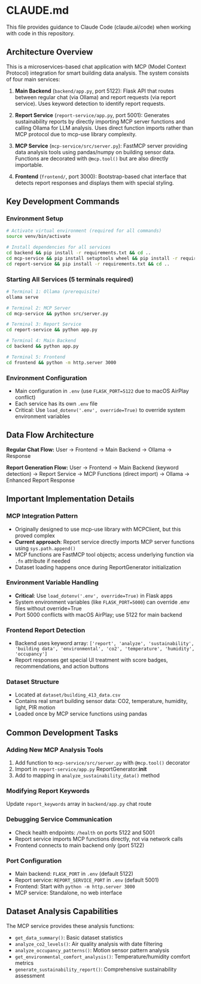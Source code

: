 # CLAUDE.md

This file provides guidance to Claude Code (claude.ai/code) when working with code in this repository.

## Architecture Overview

This is a microservices-based chat application with MCP (Model Context Protocol) integration for smart building data analysis. The system consists of four main services:

1. **Main Backend** (`backend/app.py`, port 5122): Flask API that routes between regular chat (via Ollama) and report requests (via report service). Uses keyword detection to identify report requests.

2. **Report Service** (`report-service/app.py`, port 5001): Generates sustainability reports by directly importing MCP server functions and calling Ollama for LLM analysis. Uses direct function imports rather than MCP protocol due to mcp-use library complexity.

3. **MCP Service** (`mcp-service/src/server.py`): FastMCP server providing data analysis tools using pandas/numpy on building sensor data. Functions are decorated with `@mcp.tool()` but are also directly importable.

4. **Frontend** (`frontend/`, port 3000): Bootstrap-based chat interface that detects report responses and displays them with special styling.

## Key Development Commands

### Environment Setup
```bash
# Activate virtual environment (required for all commands)
source venv/bin/activate

# Install dependencies for all services
cd backend && pip install -r requirements.txt && cd ..
cd mcp-service && pip install setuptools wheel && pip install -r requirements.txt && cd ..
cd report-service && pip install -r requirements.txt && cd ..
```

### Starting All Services (5 terminals required)
```bash
# Terminal 1: Ollama (prerequisite)
ollama serve

# Terminal 2: MCP Server
cd mcp-service && python src/server.py

# Terminal 3: Report Service
cd report-service && python app.py

# Terminal 4: Main Backend
cd backend && python app.py

# Terminal 5: Frontend
cd frontend && python -m http.server 3000
```

### Environment Configuration
- Main configuration in `.env` (use `FLASK_PORT=5122` due to macOS AirPlay conflict)
- Each service has its own `.env` file
- Critical: Use `load_dotenv('.env', override=True)` to override system environment variables

## Data Flow Architecture

**Regular Chat Flow:**
User → Frontend → Main Backend → Ollama → Response

**Report Generation Flow:**
User → Frontend → Main Backend (keyword detection) → Report Service → MCP Functions (direct import) → Ollama → Enhanced Report Response

## Important Implementation Details

### MCP Integration Pattern
- Originally designed to use mcp-use library with MCPClient, but this proved complex
- **Current approach**: Report service directly imports MCP server functions using `sys.path.append()`
- MCP functions are FastMCP tool objects; access underlying function via `.fn` attribute if needed
- Dataset loading happens once during ReportGenerator initialization

### Environment Variable Handling
- **Critical**: Use `load_dotenv('.env', override=True)` in Flask apps
- System environment variables (like `FLASK_PORT=5000`) can override .env files without override=True
- Port 5000 conflicts with macOS AirPlay; use 5122 for main backend

### Frontend Report Detection
- Backend uses keyword array: `['report', 'analyze', 'sustainability', 'building data', 'environmental', 'co2', 'temperature', 'humidity', 'occupancy']`
- Report responses get special UI treatment with score badges, recommendations, and action buttons

### Dataset Structure
- Located at `dataset/building_413_data.csv`
- Contains real smart building sensor data: CO2, temperature, humidity, light, PIR motion
- Loaded once by MCP service functions using pandas

## Common Development Tasks

### Adding New MCP Analysis Tools
1. Add function to `mcp-service/src/server.py` with `@mcp.tool()` decorator
2. Import in `report-service/app.py` ReportGenerator.__init__
3. Add to mapping in `analyze_sustainability_data()` method

### Modifying Report Keywords
Update `report_keywords` array in `backend/app.py` chat route

### Debugging Service Communication
- Check health endpoints: `/health` on ports 5122 and 5001
- Report service imports MCP functions directly, not via network calls
- Frontend connects to main backend only (port 5122)

### Port Configuration
- Main backend: `FLASK_PORT` in `.env` (default 5122)
- Report service: `REPORT_SERVICE_PORT` in `.env` (default 5001)
- Frontend: Start with `python -m http.server 3000`
- MCP service: Standalone, no web interface

## Dataset Analysis Capabilities

The MCP service provides these analysis functions:
- `get_data_summary()`: Basic dataset statistics
- `analyze_co2_levels()`: Air quality analysis with date filtering
- `analyze_occupancy_patterns()`: Motion sensor pattern analysis
- `get_environmental_comfort_analysis()`: Temperature/humidity comfort metrics
- `generate_sustainability_report()`: Comprehensive sustainability assessment